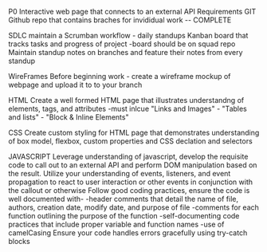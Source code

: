 P0 Interactive web page that connects to an external API
Requirements 
GIT
Github repo that contains braches for invididual work -- COMPLETE

SDLC
maintain a Scrumban workflow - daily standups 
Kanban board that tracks tasks and progress of project
    -board should be on squad repo
Maintain standup notes on branches and feature their notes from every standup

WireFrames 
Before beginning work - create a wireframe mockup of webpage and upload it to to your branch 

HTML
Create a well formed HTML page that illustrates understandng of elements, tags, and attributes
    -must inlcue "Links and Images" - "Tables and lists" - "Block & Inline Elements"

CSS
Create custom styling for HTML page that demonstrates understanding of box model, flexbox, custom properties and CSS declation and selectors

JAVASCRIPT 
Leverage understanding of javascript, develop the requisite code to call out to an external API and perform DOM manipulation based on the result.
Utilize your understanding of events, listeners, and event propagation to react to user interaction or other events in conjunction with the callout or otherwise
Follow good coding practices, ensure the code is well documented with-
    -header comments that detail the name of file, authors, creation date, modify date, and purpose of file
    -comments for each function outlining the purpose of the function
    -self-documenting code practices that include proper variable and function names
    -use of camelCasing
Ensure your code handles errors gracefully using try-catch blocks